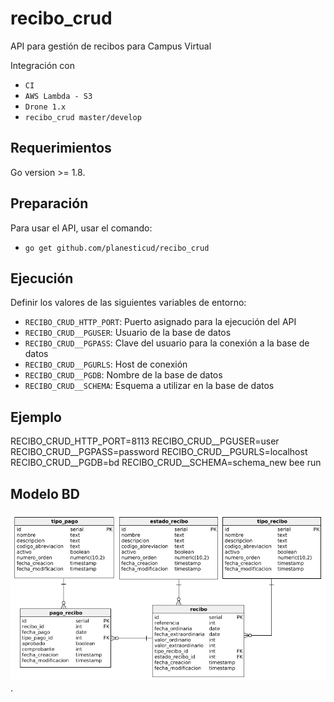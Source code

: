 # recibo_crud
API para gestión de recibos para Campus Virtual

Integración con

 - `CI`
 - `AWS Lambda - S3`
 - `Drone 1.x`
 - `recibo_crud master/develop`

## Requerimientos
Go version >= 1.8.

## Preparación
Para usar el API, usar el comando:

 - `go get github.com/planesticud/recibo_crud`

## Ejecución
Definir los valores de las siguientes variables de entorno:

 - `RECIBO_CRUD_HTTP_PORT`: Puerto asignado para la ejecución del API
 - `RECIBO_CRUD__PGUSER`: Usuario de la base de datos
 - `RECIBO_CRUD__PGPASS`: Clave del usuario para la conexión a la base de datos  
 - `RECIBO_CRUD__PGURLS`: Host de conexión
 - `RECIBO_CRUD__PGDB`: Nombre de la base de datos
 - `RECIBO_CRUD__SCHEMA`: Esquema a utilizar en la base de datos

## Ejemplo
RECIBO_CRUD_HTTP_PORT=8113 RECIBO_CRUD__PGUSER=user RECIBO_CRUD__PGPASS=password RECIBO_CRUD__PGURLS=localhost RECIBO_CRUD__PGDB=bd RECIBO_CRUD__SCHEMA=schema_new bee run

## Modelo BD
![image](https://github.com/planesticud/recibo_crud/blob/develop/modelo_recibo_crud.png).
